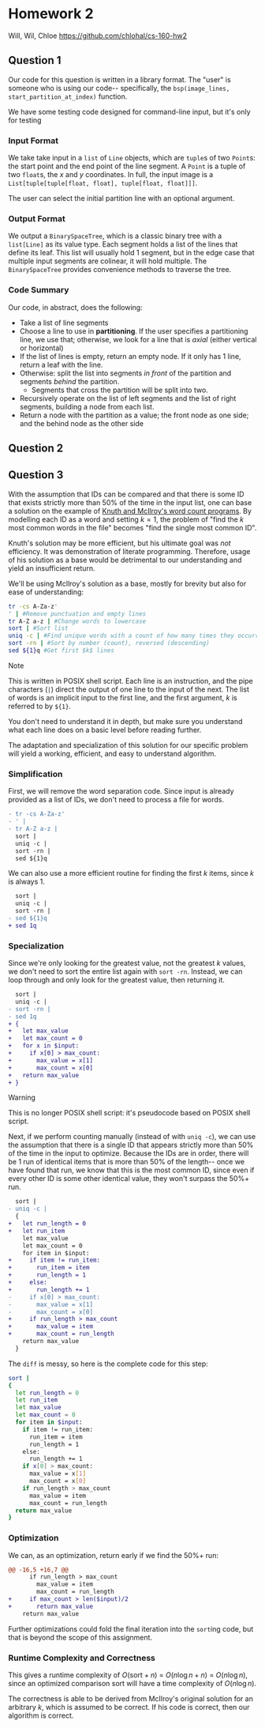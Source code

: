 # Homework 2

Will, Wil, Chloe
https://github.com/chlohal/cs-160-hw2

## Question 1

Our code for this question is written in a library format. The "user" is someone who is using our code-- specifically, the `bsp(image_lines, start_partition_at_index)` function.

We have some testing code designed for command-line input, but it's only for testing

### Input Format

We take take input in a `list` of `Line` objects, which are `tuple`s of two `Point`s: the start point and the end point of the line segment. A `Point` is a tuple of two `float`s, the $x$ and $y$ coordinates. In full, the input image is a `List[tuple[tuple[float, float], tuple[float, float]]]`.

The user can select the initial partition line with an optional argument.

### Output Format 

We output a `BinarySpaceTree`, which is a classic binary tree with a `list[Line]` as its value type. Each segment holds a list of the lines that define its leaf. This list will usually hold 1 segment, but in the edge case that multiple input segments are colinear, it will hold multiple. The `BinarySpaceTree` provides convenience methods to traverse the tree.

### Code Summary

Our code, in abstract, does the following:
- Take a list of line segments
- Choose a line to use in **partitioning**. If the user specifies a partitioning line, we use that; otherwise, we look for a line that is *axial* (either vertical or horizontal)
- If the list of lines is empty, return an empty node. If it only has 1 line, return a leaf with the line.
- Otherwise: split the list into segments *in front* of the partition and segments *behind* the partition.
	- Segments that cross the partition will be split into two.
- Recursively operate on the list of left segments and the list of right segments, building a node from each list.
- Return a node with the partition as a value; the front node as one side; and the behind node as the other side

## Question 2

## Question 3

With the assumption that IDs can be compared and that there is some ID that exists strictly more than 50% of the time in the input list, one can base a solution on the example of [Knuth and McIlroy's word count programs](https://www.cs.tufts.edu/~nr/cs257/archive/don-knuth/pearls-2.pdf). By modelling each ID as a word and setting $k=1$, the problem of "find the $k$ most common words in the file" becomes "find the single most common ID".

Knuth's solution may be more efficient, but his ultimate goal was *not* efficiency. It was demonstration of literate programming. Therefore, usage of his solution as a base would be detrimental to our understanding and yield an insufficient return.

We'll be using McIlroy's solution as a base, mostly for brevity but also for ease of understanding:

```bash
tr -cs A-Za-z' 
' | #Remove punctuation and empty lines
tr A-Z a-z | #Change words to lowercase
sort | #Sort list
uniq -c | #Find unique words with a count of how many times they occurred 
sort -rn | #Sort by number (count), reversed (descending)
sed ${1}q #Get first $k$ lines
```

> [!NOTE]  
> This is written in POSIX shell script. Each line is an instruction, and the pipe characters (`|`) direct the output of one line to the input of the next. The list of words is an implicit input to the first line, and the first argument, $k$ is referred to by `${1}`.
> 
> You don't need to understand it in depth, but make sure you understand what each line does on a basic level before reading further.

The adaptation and specialization of this solution for our specific problem will yield a working, efficient, 
and easy to understand algorithm.

### Simplification

First, we will remove the word separation code. Since input is already provided as a list of IDs, we don't need to process a file for words.

```diff
- tr -cs A-Za-z'
- ' |
- tr A-Z a-z |
  sort |
  uniq -c |
  sort -rn |
  sed ${1}q
```
We can also use a more efficient routine for finding the first $k$ items, since $k$ is always $1$.

```diff 
  sort |
  uniq -c |
  sort -rn |
- sed ${1}q
+ sed 1q 
```

### Specialization 

Since we're only looking for the greatest value, not the greatest $k$ values, we don't need to sort the entire list again with `sort -rn`. Instead, we can loop through and only look for the greatest value, then returning it.

```diff
  sort |
  uniq -c |
- sort -rn |
- sed 1q
+ { 
+   let max_value
+   let max_count = 0
+   for x in $input: 
+     if x[0] > max_count:
+       max_value = x[1]
+       max_count = x[0]
+   return max_value
+ }
```

> [!WARNING]  
> This is no longer POSIX shell script: it's pseudocode based on POSIX shell script.

Next, if we perform counting manually (instead of with `uniq -c`), we can use the assumption that there is a single ID that appears strictly more than 50% of the time in the input to optimize. Because the IDs are in order, there will be 1 run of identical items that is more than 50% of the length-- once we have found that run, we know that this is the most common ID, since even if every other ID is some other identical value, they won't surpass the 50%+ run. 

```diff
  sort |
- uniq -c |
  { 
+   let run_length = 0
+   let run_item
    let max_value
    let max_count = 0
    for item in $input:
+     if item != run_item:
+       run_item = item
+       run_length = 1
+     else:
+       run_length += 1
-     if x[0] > max_count:
-       max_value = x[1]
-       max_count = x[0]
+     if run_length > max_count
+       max_value = item
+       max_count = run_length
    return max_value
  }
```

The `diff` is messy, so here is the complete code for this step: 

```bash
sort |
{ 
  let run_length = 0
  let run_item
  let max_value
  let max_count = 0
  for item in $input:
    if item != run_item:
      run_item = item
      run_length = 1
    else:
      run_length += 1
    if x[0] > max_count:
      max_value = x[1]
      max_count = x[0]
    if run_length > max_count
      max_value = item
      max_count = run_length
  return max_value
}
```

### Optimization

We can, as an optimization, return early if we find the 50%+ run:

```diff 
@@ -16,5 +16,7 @@ 
      if run_length > max_count
        max_value = item
        max_count = run_length
+     if max_count > len($input)/2
+       return max_value
    return max_value
```

Further optimizations could fold the final iteration into the `sort`ing code, but that is beyond the scope of this assignment.

### Runtime Complexity and Correctness

This gives a runtime complexity of $O(\text{sort} + n)$ = $O(n \log n + n)$ = $O(n \log n)$, since an optimized comparison sort will have a time complexity of $O(n \log n)$.

The correctness is able to be derived from McIlroy's original solution for an arbitrary $k$, which is assumed to be correct. If his code is correct, then our algorithm is correct.